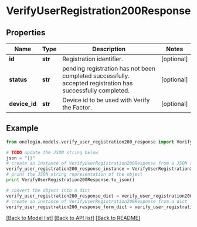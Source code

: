 # VerifyUserRegistration200Response


## Properties
Name | Type | Description | Notes
------------ | ------------- | ------------- | -------------
**id** | **str** | Registration identifier. | [optional] 
**status** | **str** | pending registration has not been completed successfully. accepted registration has successfully completed. | [optional] 
**device_id** | **str** | Device id to be used with Verify the Factor. | [optional] 

## Example

```python
from onelogin.models.verify_user_registration200_response import VerifyUserRegistration200Response

# TODO update the JSON string below
json = "{}"
# create an instance of VerifyUserRegistration200Response from a JSON string
verify_user_registration200_response_instance = VerifyUserRegistration200Response.from_json(json)
# print the JSON string representation of the object
print VerifyUserRegistration200Response.to_json()

# convert the object into a dict
verify_user_registration200_response_dict = verify_user_registration200_response_instance.to_dict()
# create an instance of VerifyUserRegistration200Response from a dict
verify_user_registration200_response_form_dict = verify_user_registration200_response.from_dict(verify_user_registration200_response_dict)
```
[[Back to Model list]](../README.md#documentation-for-models) [[Back to API list]](../README.md#documentation-for-api-endpoints) [[Back to README]](../README.md)


